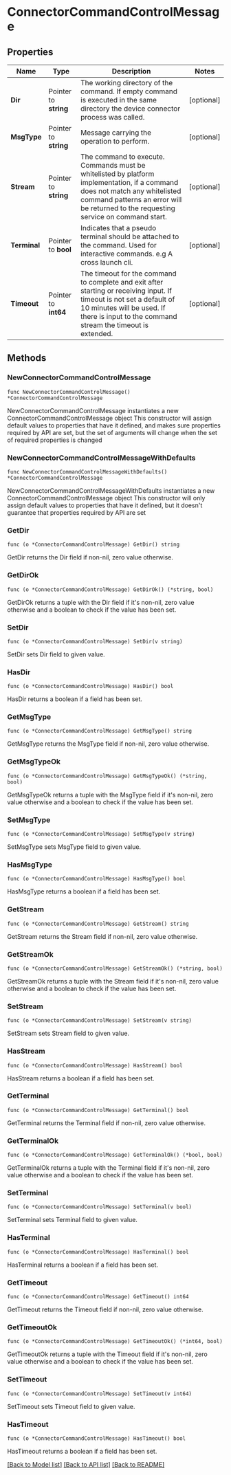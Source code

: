 # ConnectorCommandControlMessage

## Properties

Name | Type | Description | Notes
------------ | ------------- | ------------- | -------------
**Dir** | Pointer to **string** | The working directory of the command. If empty command is executed in the same directory the device connector process was called. | [optional] 
**MsgType** | Pointer to **string** | Message carrying the operation to perform. | [optional] 
**Stream** | Pointer to **string** | The command to execute. Commands must be whitelisted by platform implementation, if a command does not match any whitelisted command patterns an error will be returned to the requesting service on command start. | [optional] 
**Terminal** | Pointer to **bool** | Indicates that a pseudo terminal should be attached to the command. Used for interactive commands. e.g A cross launch cli. | [optional] 
**Timeout** | Pointer to **int64** | The timeout for the command to complete and exit after starting or receiving input. If timeout is not set a default of 10 minutes will be used. If there is input to the command stream the timeout is extended. | [optional] 

## Methods

### NewConnectorCommandControlMessage

`func NewConnectorCommandControlMessage() *ConnectorCommandControlMessage`

NewConnectorCommandControlMessage instantiates a new ConnectorCommandControlMessage object
This constructor will assign default values to properties that have it defined,
and makes sure properties required by API are set, but the set of arguments
will change when the set of required properties is changed

### NewConnectorCommandControlMessageWithDefaults

`func NewConnectorCommandControlMessageWithDefaults() *ConnectorCommandControlMessage`

NewConnectorCommandControlMessageWithDefaults instantiates a new ConnectorCommandControlMessage object
This constructor will only assign default values to properties that have it defined,
but it doesn't guarantee that properties required by API are set

### GetDir

`func (o *ConnectorCommandControlMessage) GetDir() string`

GetDir returns the Dir field if non-nil, zero value otherwise.

### GetDirOk

`func (o *ConnectorCommandControlMessage) GetDirOk() (*string, bool)`

GetDirOk returns a tuple with the Dir field if it's non-nil, zero value otherwise
and a boolean to check if the value has been set.

### SetDir

`func (o *ConnectorCommandControlMessage) SetDir(v string)`

SetDir sets Dir field to given value.

### HasDir

`func (o *ConnectorCommandControlMessage) HasDir() bool`

HasDir returns a boolean if a field has been set.

### GetMsgType

`func (o *ConnectorCommandControlMessage) GetMsgType() string`

GetMsgType returns the MsgType field if non-nil, zero value otherwise.

### GetMsgTypeOk

`func (o *ConnectorCommandControlMessage) GetMsgTypeOk() (*string, bool)`

GetMsgTypeOk returns a tuple with the MsgType field if it's non-nil, zero value otherwise
and a boolean to check if the value has been set.

### SetMsgType

`func (o *ConnectorCommandControlMessage) SetMsgType(v string)`

SetMsgType sets MsgType field to given value.

### HasMsgType

`func (o *ConnectorCommandControlMessage) HasMsgType() bool`

HasMsgType returns a boolean if a field has been set.

### GetStream

`func (o *ConnectorCommandControlMessage) GetStream() string`

GetStream returns the Stream field if non-nil, zero value otherwise.

### GetStreamOk

`func (o *ConnectorCommandControlMessage) GetStreamOk() (*string, bool)`

GetStreamOk returns a tuple with the Stream field if it's non-nil, zero value otherwise
and a boolean to check if the value has been set.

### SetStream

`func (o *ConnectorCommandControlMessage) SetStream(v string)`

SetStream sets Stream field to given value.

### HasStream

`func (o *ConnectorCommandControlMessage) HasStream() bool`

HasStream returns a boolean if a field has been set.

### GetTerminal

`func (o *ConnectorCommandControlMessage) GetTerminal() bool`

GetTerminal returns the Terminal field if non-nil, zero value otherwise.

### GetTerminalOk

`func (o *ConnectorCommandControlMessage) GetTerminalOk() (*bool, bool)`

GetTerminalOk returns a tuple with the Terminal field if it's non-nil, zero value otherwise
and a boolean to check if the value has been set.

### SetTerminal

`func (o *ConnectorCommandControlMessage) SetTerminal(v bool)`

SetTerminal sets Terminal field to given value.

### HasTerminal

`func (o *ConnectorCommandControlMessage) HasTerminal() bool`

HasTerminal returns a boolean if a field has been set.

### GetTimeout

`func (o *ConnectorCommandControlMessage) GetTimeout() int64`

GetTimeout returns the Timeout field if non-nil, zero value otherwise.

### GetTimeoutOk

`func (o *ConnectorCommandControlMessage) GetTimeoutOk() (*int64, bool)`

GetTimeoutOk returns a tuple with the Timeout field if it's non-nil, zero value otherwise
and a boolean to check if the value has been set.

### SetTimeout

`func (o *ConnectorCommandControlMessage) SetTimeout(v int64)`

SetTimeout sets Timeout field to given value.

### HasTimeout

`func (o *ConnectorCommandControlMessage) HasTimeout() bool`

HasTimeout returns a boolean if a field has been set.


[[Back to Model list]](../README.md#documentation-for-models) [[Back to API list]](../README.md#documentation-for-api-endpoints) [[Back to README]](../README.md)


